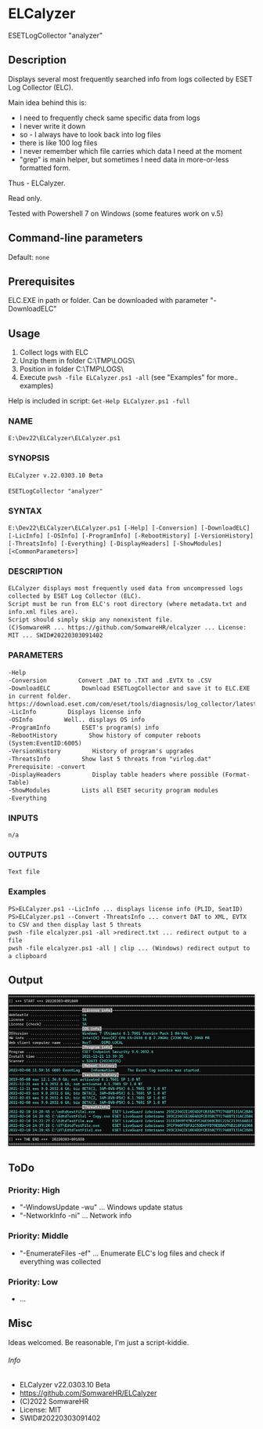 # ELCalyzer

ESETLogCollector "analyzer"



## Description

Displays several most frequently searched info from logs collected by ESET Log Collector (ELC).

Main idea behind this is:

+ I need to frequently check same specific data from logs
+ I never write it down
+ so - I always have to look back into log files
+ there is like 100 log files
+ I never remember which file carries which data I need at the moment
+ "grep" is main helper, but sometimes I need data in more-or-less formatted form.

Thus - ELCalyzer.

Read only.

Tested with Powershell 7 on Windows (some features work on v.5)



## Command-line parameters

Default: `none`




## Prerequisites

ELC.EXE in path or folder. Can be downloaded with parameter "-DownloadELC"



## Usage

1. Collect logs with ELC
2. Unzip them in folder C:\TMP\LOGS\
3. Position in folder C:\TMP\LOGS\
4. Execute    `pwsh -file ELCalyzer.ps1 -all`    (see "Examples" for more.. examples)

Help is included in script:   `Get-Help ELCalyzer.ps1 -full`

### NAME

    E:\Dev22\ELCalyzer\ELCalyzer.ps1

### SYNOPSIS

    ELCalyzer v.22.0303.10 Beta

    ESETLogCollector "analyzer"

### SYNTAX

    E:\Dev22\ELCalyzer\ELCalyzer.ps1 [-Help] [-Conversion] [-DownloadELC] [-LicInfo] [-OSInfo] [-ProgramInfo] [-RebootHistory] [-VersionHistory] [-ThreatsInfo] [-Everything] [-DisplayHeaders] [-ShowModules] [<CommonParameters>]

### DESCRIPTION

    ELCalyzer displays most frequently used data from uncompressed logs collected by ESET Log Collector (ELC).
    Script must be run from ELC's root directory (where metadata.txt and info.xml files are).
    Script should simply skip any nonexistent file.
    (C)SomwareHR ... https://github.com/SomwareHR/elcalyzer ... License: MIT ... SWID#20220303091402

### PARAMETERS

    -Help
    -Conversion         Convert .DAT to .TXT and .EVTX to .CSV
    -DownloadELC         Download ESETLogCollector and save it to ELC.EXE in current folder.        https://download.eset.com/com/eset/tools/diagnosis/log_collector/latest/esetlogcollector.exe
    -LicInfo         Displays license info
    -OSInfo         Well.. displays OS info
    -ProgramInfo         ESET's program(s) info
    -RebootHistory         Show history of computer reboots (System:EventID:6005)
    -VersionHistory         History of program's upgrades
    -ThreatsInfo         Show last 5 threats from "virlog.dat"        Prerequisite: -convert
    -DisplayHeaders         Display table headers where possible (Format-Table)
    -ShowModules         Lists all ESET security program modules
    -Everything

### INPUTS
    n/a

### OUTPUTS
    Text file

### Examples

    PS>ELCalyzer.ps1 --LicInfo ... displays license info (PLID, SeatID)
    PS>ELCalyzer.ps1 --Convert -ThreatsInfo ... convert DAT to XML, EVTX to CSV and then display last 5 threats
    pwsh -file elcalyzer.ps1 -all >redirect.txt ... redirect output to a file
    pwsh -file elcalyzer.ps1 -all | clip ... (Windows) redirect output to a clipboard



## Output

![Output screen](ELCalyzer1.png)



## ToDo



### Priority: High

+ "-WindowsUpdate -wu" ... Windows update status
+ "-NetworkInfo   -ni" ... Network info



### Priority: Middle

+ "-EnumerateFiles -ef" ... Enumerate ELC's log files and check if everything was collected



### Priority: Low

+ ...



## Misc

Ideas welcomed. Be reasonable, I'm just a script-kiddie.



###### Info

+ ELCalyzer v22.0303.10 Beta
+ https://github.com/SomwareHR/ELCalyzer
+ (C)2022 SomwareHR
+ License: MIT
+ SWID#20220303091402
